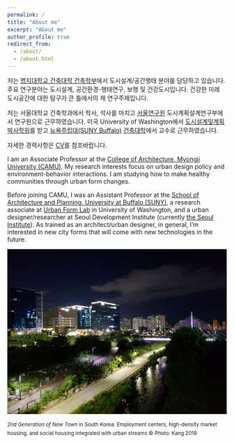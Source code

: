 ```yaml
---
permalink: /
title: "About me"
excerpt: "About me"
author_profile: true
redirect_from: 
  - /about/
  - /about.html
---
```


저는 [명지대학교 건축대학 건축학부](http://arch.mju.ac.kr/)에서 도시설계/공간행태 분야를 담당하고 있습니다. 주요 연구분야는 도시설계, 공간환경-행태연구, 보행 및 건강도시입니다. 건강한 미래 도시공간에 대한 탐구가 큰 틀에서의 제 연구주제입니다.

저는 서울대학교 건축학과에서 학사, 석사를 마치고 [서울연구원](https://www.si.re.kr/) 도시계획설계연구부에서 연구원으로 근무하였습니다. 미국 University of Washington에서 [도시설계및계획 박사학위](https://depts.washington.edu/urbdpphd/)를 받고 [뉴욕주립대(SUNY Buffalo)](http://www.buffalo.edu/) [건축대학](http://ap.buffalo.edu)에서 교수로 근무하였습니다. 

자세한 경력사항은 [CV](https://docs.google.com/document/d/1taio6Weqx4-L7HkPty6WoQpgZYEDqC3TdxDGAQN0uIo/edit?usp=sharing)를 참조바랍니다.

I am an Associate Professor at the [College of Architecture, Myongji University (CAMU)](http://arch.mju.ac.kr/). My research interests focus on urban design policy and environment-behavior interactions. I am studying how to make healthy communities through urban form changes.

Before joining CAMU, I was an Assistant Professor at the [School of Architecture and Planning, University at Buffalo (SUNY)](http://ap.buffalo.edu), a research associate at [Urban Form Lab](http://depts.washington.edu/ufl/) in University of Washington, and a urban designer/researcher at Seoul Development Institute (currently [the Seoul Institute](http://www.si.re.kr/)). As trained as an architect/urban designer, in general, I’m interested in new city forms that will come with new technologies in the future.

![x](/images/20191003_pangyo_9.jpg)

<sup>*2nd Generation of New Town* in South Korea: Employment centers, high-density market housing, and social housing integrated with urban streams © Photo: Kang 2019</sup>
